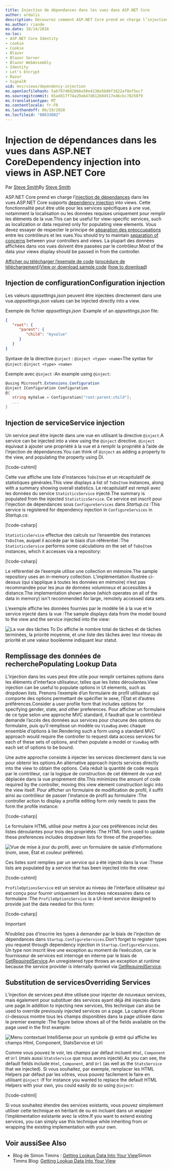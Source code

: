 ```yaml
---
title: Injection de dépendances dans les vues dans ASP.NET Core
author: ardalis
description: Découvrez comment ASP.NET Core prend en charge l’injection de dépendances dans les vues MVC.
ms.author: riande
ms.date: 10/14/2016
no-loc:
- ASP.NET Core Identity
- cookie
- Cookie
- Blazor
- Blazor Server
- Blazor WebAssembly
- Identity
- Let's Encrypt
- Razor
- SignalR
uid: mvc/views/dependency-injection
ms.openlocfilehash: 5ab79740d2068a50e4138e5b86f1622af8ef5ec7
ms.sourcegitcommit: 65add17f74a29a647d812b04517e46cbc78258f9
ms.translationtype: MT
ms.contentlocale: fr-FR
ms.lasthandoff: 08/19/2020
ms.locfileid: "88633602"
---
```

# <a name="dependency-injection-into-views-in-aspnet-core"></a><span data-ttu-id="cb277-103">Injection de dépendances dans les vues dans ASP.NET Core</span><span class="sxs-lookup"><span data-stu-id="cb277-103">Dependency injection into views in ASP.NET Core</span></span>

<span data-ttu-id="cb277-104">Par [Steve Smith](https://ardalis.com/)</span><span class="sxs-lookup"><span data-stu-id="cb277-104">By [Steve Smith](https://ardalis.com/)</span></span>

<span data-ttu-id="cb277-105">ASP.NET Core prend en charge l’[injection de dépendances](xref:fundamentals/dependency-injection) dans les vues.</span><span class="sxs-lookup"><span data-stu-id="cb277-105">ASP.NET Core supports [dependency injection](xref:fundamentals/dependency-injection) into views.</span></span> <span data-ttu-id="cb277-106">Cette fonctionnalité peut être utile pour les services spécifiques à une vue, notamment la localisation ou les données requises uniquement pour remplir les éléments de la vue.</span><span class="sxs-lookup"><span data-stu-id="cb277-106">This can be useful for view-specific services, such as localization or data required only for populating view elements.</span></span> <span data-ttu-id="cb277-107">Vous devez essayer de respecter le principe de [séparation des préoccupations](/dotnet/standard/modern-web-apps-azure-architecture/architectural-principles#separation-of-concerns) entre les contrôleurs et les vues.</span><span class="sxs-lookup"><span data-stu-id="cb277-107">You should try to maintain [separation of concerns](/dotnet/standard/modern-web-apps-azure-architecture/architectural-principles#separation-of-concerns) between your controllers and views.</span></span> <span data-ttu-id="cb277-108">La plupart des données affichées dans vos vues doivent être passées par le contrôleur.</span><span class="sxs-lookup"><span data-stu-id="cb277-108">Most of the data your views display should be passed in from the controller.</span></span>

<span data-ttu-id="cb277-109">[Afficher ou télécharger l’exemple de code](https://github.com/dotnet/AspNetCore.Docs/tree/master/aspnetcore/mvc/views/dependency-injection/sample) ([procédure de téléchargement](xref:index#how-to-download-a-sample))</span><span class="sxs-lookup"><span data-stu-id="cb277-109">[View or download sample code](https://github.com/dotnet/AspNetCore.Docs/tree/master/aspnetcore/mvc/views/dependency-injection/sample) ([how to download](xref:index#how-to-download-a-sample))</span></span>

## <a name="configuration-injection"></a><span data-ttu-id="cb277-110">Injection de configuration</span><span class="sxs-lookup"><span data-stu-id="cb277-110">Configuration injection</span></span>

<span data-ttu-id="cb277-111">Les valeurs *appsettings.json* peuvent être injectées directement dans une vue.</span><span class="sxs-lookup"><span data-stu-id="cb277-111">*appsettings.json* values can be injected directly into a view.</span></span>

<span data-ttu-id="cb277-112">Exemple de fichier *appsettings.json* :</span><span class="sxs-lookup"><span data-stu-id="cb277-112">Example of an *appsettings.json* file:</span></span>

```json
{
   "root": {
      "parent": {
         "child": "myvalue"
      }
   }
}
```

<span data-ttu-id="cb277-113">Syntaxe de la directive `@inject` : `@inject <type> <name>`</span><span class="sxs-lookup"><span data-stu-id="cb277-113">The syntax for `@inject`: `@inject <type> <name>`</span></span>

<span data-ttu-id="cb277-114">Exemple avec `@inject` :</span><span class="sxs-lookup"><span data-stu-id="cb277-114">An example using `@inject`:</span></span>

```csharp
@using Microsoft.Extensions.Configuration
@inject IConfiguration Configuration
@{
   string myValue = Configuration["root:parent:child"];
   ...
}
```

## <a name="service-injection"></a><span data-ttu-id="cb277-115">Injection de service</span><span class="sxs-lookup"><span data-stu-id="cb277-115">Service injection</span></span>

<span data-ttu-id="cb277-116">Un service peut être injecté dans une vue en utilisant la directive `@inject`.</span><span class="sxs-lookup"><span data-stu-id="cb277-116">A service can be injected into a view using the `@inject` directive.</span></span> <span data-ttu-id="cb277-117">`@inject` équivaut à ajouter une propriété à la vue et à remplir la propriété à l’aide de l’injection de dépendances.</span><span class="sxs-lookup"><span data-stu-id="cb277-117">You can think of `@inject` as adding a property to the view, and populating the property using DI.</span></span>

[!code-cshtml[](../../mvc/views/dependency-injection/sample/src/ViewInjectSample/Views/ToDo/Index.cshtml?highlight=4,5,15,16,17)]

<span data-ttu-id="cb277-118">Cette vue affiche une liste d’instances `ToDoItem` et un récapitulatif de statistiques générales.</span><span class="sxs-lookup"><span data-stu-id="cb277-118">This view displays a list of `ToDoItem` instances, along with a summary showing overall statistics.</span></span> <span data-ttu-id="cb277-119">Le récapitulatif est rempli avec les données du service `StatisticsService` injecté.</span><span class="sxs-lookup"><span data-stu-id="cb277-119">The summary is populated from the injected `StatisticsService`.</span></span> <span data-ttu-id="cb277-120">Ce service est inscrit pour l’injection de dépendances sous `ConfigureServices` dans *Startup.cs* :</span><span class="sxs-lookup"><span data-stu-id="cb277-120">This service is registered for dependency injection in `ConfigureServices` in *Startup.cs*:</span></span>

[!code-csharp[](../../mvc/views/dependency-injection/sample/src/ViewInjectSample/Startup.cs?highlight=6,7&range=15-22)]

<span data-ttu-id="cb277-121">`StatisticsService` effectue des calculs sur l’ensemble des instances `ToDoItem`, auquel il accède par le biais d’un référentiel :</span><span class="sxs-lookup"><span data-stu-id="cb277-121">The `StatisticsService` performs some calculations on the set of `ToDoItem` instances, which it accesses via a repository:</span></span>

[!code-csharp[](../../mvc/views/dependency-injection/sample/src/ViewInjectSample/Model/Services/StatisticsService.cs?highlight=15,20,25)]

<span data-ttu-id="cb277-122">Le référentiel de l’exemple utilise une collection en mémoire.</span><span class="sxs-lookup"><span data-stu-id="cb277-122">The sample repository uses an in-memory collection.</span></span> <span data-ttu-id="cb277-123">L’implémentation illustrée ci-dessus (qui s’applique à toutes les données en mémoire) n’est pas recommandée pour les jeux de données volumineux et accessibles à distance.</span><span class="sxs-lookup"><span data-stu-id="cb277-123">The implementation shown above (which operates on all of the data in memory) isn't recommended for large, remotely accessed data sets.</span></span>

<span data-ttu-id="cb277-124">L’exemple affiche les données fournies par le modèle lié à la vue et le service injecté dans la vue :</span><span class="sxs-lookup"><span data-stu-id="cb277-124">The sample displays data from the model bound to the view and the service injected into the view:</span></span>

![La vue des tâches To Do affiche le nombre total de tâches et de tâches terminées, la priorité moyenne, et une liste des tâches avec leur niveau de priorité et une valeur booléenne indiquant leur statut.](dependency-injection/_static/screenshot.png)

## <a name="populating-lookup-data"></a><span data-ttu-id="cb277-126">Remplissage des données de recherche</span><span class="sxs-lookup"><span data-stu-id="cb277-126">Populating Lookup Data</span></span>

<span data-ttu-id="cb277-127">L’injection dans les vues peut être utile pour remplir certaines options dans les éléments d’interface utilisateur, telles que les listes déroulantes.</span><span class="sxs-lookup"><span data-stu-id="cb277-127">View injection can be useful to populate options in UI elements, such as dropdown lists.</span></span> <span data-ttu-id="cb277-128">Prenons l’exemple d’un formulaire de profil utilisateur qui comporte des options permettant de spécifier le sexe, l’État et d’autres préférences.</span><span class="sxs-lookup"><span data-stu-id="cb277-128">Consider a user profile form that includes options for specifying gender, state, and other preferences.</span></span> <span data-ttu-id="cb277-129">Pour afficher un formulaire de ce type selon une approche MVC standard, il faudrait que le contrôleur demande l’accès des données aux services pour chacune des options du formulaire, puis qu’il remplisse un modèle ou `ViewBag` avec chaque ensemble d’options à lier.</span><span class="sxs-lookup"><span data-stu-id="cb277-129">Rendering such a form using a standard MVC approach would require the controller to request data access services for each of these sets of options, and then populate a model or `ViewBag` with each set of options to be bound.</span></span>

<span data-ttu-id="cb277-130">Une autre approche consiste à injecter les services directement dans la vue pour obtenir les options.</span><span class="sxs-lookup"><span data-stu-id="cb277-130">An alternative approach injects services directly into the view to obtain the options.</span></span> <span data-ttu-id="cb277-131">Cela réduit la quantité de code requis par le contrôleur, car la logique de construction de cet élément de vue est déplacée dans la vue proprement dite.</span><span class="sxs-lookup"><span data-stu-id="cb277-131">This minimizes the amount of code required by the controller, moving this view element construction logic into the view itself.</span></span> <span data-ttu-id="cb277-132">Pour afficher un formulaire de modification de profil, il suffit ainsi au contrôleur de passer l’instance de profil au formulaire :</span><span class="sxs-lookup"><span data-stu-id="cb277-132">The controller action to display a profile editing form only needs to pass the form the profile instance:</span></span>

[!code-csharp[](../../mvc/views/dependency-injection/sample/src/ViewInjectSample/Controllers/ProfileController.cs?highlight=9,19)]

<span data-ttu-id="cb277-133">Le formulaire HTML utilisé pour mettre à jour ces préférences inclut des listes déroulantes pour trois des propriétés :</span><span class="sxs-lookup"><span data-stu-id="cb277-133">The HTML form used to update these preferences includes dropdown lists for three of the properties:</span></span>

![Vue de mise à jour du profil, avec un formulaire de saisie d’informations (nom, sexe, État et couleur préférée).](dependency-injection/_static/updateprofile.png)

<span data-ttu-id="cb277-135">Ces listes sont remplies par un service qui a été injecté dans la vue :</span><span class="sxs-lookup"><span data-stu-id="cb277-135">These lists are populated by a service that has been injected into the view:</span></span>

[!code-cshtml[](../../mvc/views/dependency-injection/sample/src/ViewInjectSample/Views/Profile/Index.cshtml?highlight=4,16,17,21,22,26,27)]

<span data-ttu-id="cb277-136">`ProfileOptionsService` est un service au niveau de l’interface utilisateur qui est conçu pour fournir uniquement les données nécessaires dans ce formulaire :</span><span class="sxs-lookup"><span data-stu-id="cb277-136">The `ProfileOptionsService` is a UI-level service designed to provide just the data needed for this form:</span></span>

[!code-csharp[](../../mvc/views/dependency-injection/sample/src/ViewInjectSample/Model/Services/ProfileOptionsService.cs?highlight=7,13,24)]

> [!IMPORTANT]
> <span data-ttu-id="cb277-137">N’oubliez pas d’inscrire les types à demander par le biais de l’injection de dépendances dans `Startup.ConfigureServices`.</span><span class="sxs-lookup"><span data-stu-id="cb277-137">Don't forget to register types you request through dependency injection in `Startup.ConfigureServices`.</span></span> <span data-ttu-id="cb277-138">Un type non inscrit lève une exception au moment de l’exécution, car le fournisseur de services est interrogé en interne par le biais de [GetRequiredService](/dotnet/api/microsoft.extensions.dependencyinjection.serviceproviderserviceextensions.getrequiredservice).</span><span class="sxs-lookup"><span data-stu-id="cb277-138">An unregistered type throws an exception at runtime because the service provider is internally queried via [GetRequiredService](/dotnet/api/microsoft.extensions.dependencyinjection.serviceproviderserviceextensions.getrequiredservice).</span></span>

## <a name="overriding-services"></a><span data-ttu-id="cb277-139">Substitution de services</span><span class="sxs-lookup"><span data-stu-id="cb277-139">Overriding Services</span></span>

<span data-ttu-id="cb277-140">L’injection de services peut être utilisée pour injecter de nouveaux services, mais également pour substituer des services ayant déjà été injectés dans une page.</span><span class="sxs-lookup"><span data-stu-id="cb277-140">In addition to injecting new services, this technique can also be used to override previously injected services on a page.</span></span> <span data-ttu-id="cb277-141">La capture d’écran ci-dessous montre tous les champs disponibles dans la page utilisée dans le premier exemple :</span><span class="sxs-lookup"><span data-stu-id="cb277-141">The figure below shows all of the fields available on the page used in the first example:</span></span>

![Menu contextuel IntelliSense pour un symbole @ entré qui affiche les champs Html, Component, StatsService et Url](dependency-injection/_static/razor-fields.png)

<span data-ttu-id="cb277-143">Comme vous pouvez le voir, les champs par défaut incluent `Html`, `Component` et `Url` (mais aussi `StatsService` que nous avons injecté).</span><span class="sxs-lookup"><span data-stu-id="cb277-143">As you can see, the default fields include `Html`, `Component`, and `Url` (as well as the `StatsService` that we injected).</span></span> <span data-ttu-id="cb277-144">Si vous souhaitez, par exemple, remplacer les HTML Helpers par défaut par les vôtres, vous pouvez facilement le faire en utilisant `@inject` :</span><span class="sxs-lookup"><span data-stu-id="cb277-144">If for instance you wanted to replace the default HTML Helpers with your own, you could easily do so using `@inject`:</span></span>

[!code-cshtml[](../../mvc/views/dependency-injection/sample/src/ViewInjectSample/Views/Helper/Index.cshtml?highlight=3,11)]

<span data-ttu-id="cb277-145">Si vous souhaitez étendre des services existants, vous pouvez simplement utiliser cette technique en héritant de ou en incluant dans un wrapper l’implémentation existante avec la vôtre.</span><span class="sxs-lookup"><span data-stu-id="cb277-145">If you want to extend existing services, you can simply use this technique while inheriting from or wrapping the existing implementation with your own.</span></span>

## <a name="see-also"></a><span data-ttu-id="cb277-146">Voir aussi</span><span class="sxs-lookup"><span data-stu-id="cb277-146">See Also</span></span>

* <span data-ttu-id="cb277-147">Blog de Simon Timms : [Getting Lookup Data Into Your View](https://blog.simontimms.com/2015/06/09/getting-lookup-data-into-you-view/)</span><span class="sxs-lookup"><span data-stu-id="cb277-147">Simon Timms Blog: [Getting Lookup Data Into Your View](https://blog.simontimms.com/2015/06/09/getting-lookup-data-into-you-view/)</span></span>
